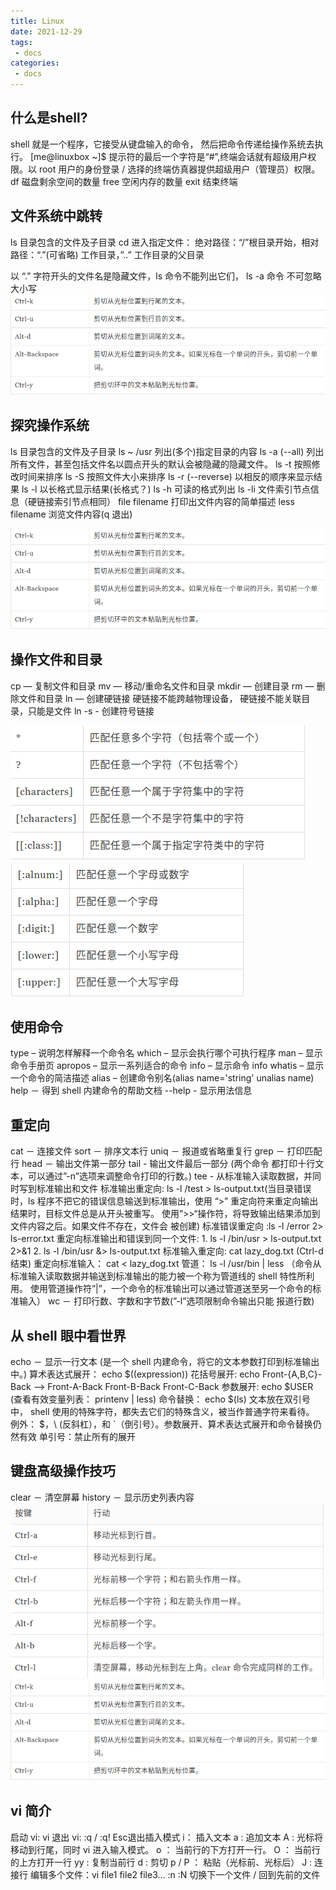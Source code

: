 ```yaml
---
title: Linux
date: 2021-12-29
tags:
 - docs
categories:
 - docs
---
```


## 什么是shell?

shell 就是一个程序，它接受从键盘输入的命令， 然后把命令传递给操作系统去执行。
[me@linuxbox ~]$
提示符的最后一个字符是“#”,终端会话就有超级用户权限。以 root 用户的身份登录 / 选择的终端仿真器提供超级用户（管理员）权限。
df   磁盘剩余空间的数量
free 空闲内存的数量
exit 结束终端

## 文件系统中跳转

ls 目录包含的文件及子目录
cd 进入指定文件： 绝对路径：“/”根目录开始，相对路径：“.”(可省略) 工作目录，”..” 工作目录的父目录

以 “.” 字符开头的文件名是隐藏文件，ls 命令不能列出它们，  ls -a 命令
不可忽略大小写
<img src='./imgs/linux-1.png' />

## 探究操作系统

ls 目录包含的文件及子目录
ls ~ /usr  列出(多个)指定目录的内容
ls -a (--all) 列出所有文件，甚至包括文件名以圆点开头的默认会被隐藏的隐藏文件。
ls -t 按照修改时间来排序
ls -S 按照文件大小来排序
ls -r (--reverse) 以相反的顺序来显示结果
ls -l 以长格式显示结果(长格式？)
ls -h 可读的格式列出
ls -li 文件索引节点信息（硬链接索引节点相同）
file filename 打印出文件内容的简单描述
less filename 浏览文件内容(q 退出)

<img src='./imgs/linux-2.png' />

## 操作文件和目录

cp — 复制文件和目录
mv — 移动/重命名文件和目录
mkdir — 创建目录
rm — 删除文件和目录
ln — 创建硬链接 硬链接不能跨越物理设备， 硬链接不能关联目录，只能是文件
ln -s - 创建符号链接

<img src='./imgs/linux-3.png' />
<img src='./imgs/linux-4.png' />

## 使用命令

type – 说明怎样解释一个命令名
which – 显示会执行哪个可执行程序
man – 显示命令手册页
apropos – 显示一系列适合的命令
info – 显示命令 info
whatis – 显示一个命令的简洁描述
alias – 创建命令别名(alias name='string' unalias name)
help － 得到 shell 内建命令的帮助文档
--help - 显示用法信息

## 重定向

cat － 连接文件
sort － 排序文本行
uniq － 报道或省略重复行
grep － 打印匹配行
head － 输出文件第一部分 tail - 输出文件最后一部分 (两个命令 都打印十行文本，可以通过”-n”选项来调整命令打印的行数。)
tee - 从标准输入读取数据，并同时写到标准输出和文件
标准输出重定向: ls -l /test > ls-output.txt(当目录错误时，ls 程序不把它的错误信息输送到标准输出，使用 “>” 重定向符来重定向输出结果时，目标文件总是从开头被重写。
使用”>>“操作符，将导致输出结果添加到文件内容之后。如果文件不存在，文件会 被创建)
标准错误重定向 :ls -l /error 2> ls-error.txt
重定向标准输出和错误到同一个文件: 1. ls -l /bin/usr > ls-output.txt 2>&1 2. ls -l /bin/usr &> ls-output.txt
标准输入重定向: cat lazy_dog.txt (Ctrl-d结束)  重定向标准输入： cat < lazy_dog.txt
管道： ls -l /usr/bin | less （命令从标准输入读取数据并输送到标准输出的能力被一个称为管道线的 shell 特性所利用。
使用管道操作符”|”，一个命令的标准输出可以通过管道送至另一个命令的标准输入）
 wc － 打印行数、字数和字节数(”-l”选项限制命令输出只能 报道行数)

## 从 shell 眼中看世界

echo － 显示一行文本 (是一个 shell 内建命令，将它的文本参数打印到标准输出中。)
算术表达式展开： echo $((expression))
花括号展开: echo Front-{A,B,C}-Back   --> Front-A-Back Front-B-Back Front-C-Back
参数展开: echo $USER   (查看有效变量列表： printenv | less)
命令替换： echo $(ls)
文本放在双引号中， shell 使用的特殊字符，都失去它们的特殊含义，被当作普通字符来看待。 例外： $，\ (反斜杠），和 `（倒引号）。参数展开、算术表达式展开和命令替换仍然有效
单引号：禁止所有的展开

## 键盘高级操作技巧

clear － 清空屏幕
history － 显示历史列表内容
<img src='./imgs/linux-5.png' />
<img src='./imgs/linux-6.png' />

## vi 简介

启动 vi: vi
退出 vi: :q  /  :q!
Esc退出插入模式
i： 插入文本
a : 追加文本
A : 光标将移动到行尾，同时 vi 进入输入模式。
o ： 当前行的下方打开一行。
O ： 当前行的上方打开一行
yy : 复制当前行
d : 剪切
p / P ： 粘贴（光标前、光标后）
J : 连接行
编辑多个文件：vi file1 file2 file3...
:n :N  切换下一个文件 / 回到先前的文件
